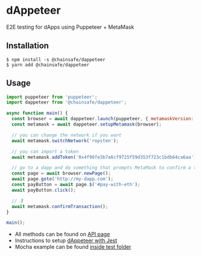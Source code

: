 # dAppeteer

E2E testing for dApps using Puppeteer + MetaMask

## Installation

```
$ npm install -s @chainsafe/dappeteer
$ yarn add @chainsafe/dappeteer
```

## Usage

```js
import puppeteer from 'puppeteer';
import dappeteer from '@chainsafe/dappeteer';

async function main() {
  const browser = await dappeteer.launch(puppeteer, { metamaskVersion: 'v10.8.1' });
  const metamask = await dappeteer.setupMetamask(browser);

  // you can change the network if you want
  await metamask.switchNetwork('ropsten');

  // you can import a token
  await metamask.addToken('0x4f96fe3b7a6cf9725f59d353f723c1bdb64ca6aa');

  // go to a dapp and do something that prompts MetaMask to confirm a transaction
  const page = await browser.newPage();
  await page.goto('http://my-dapp.com');
  const payButton = await page.$('#pay-with-eth');
  await payButton.click();

  // 🏌
  await metamask.confirmTransaction();
}

main();
```

- All methods can be found on [API page](docs/API.md)  
- Instructions to setup [dAppeteer with Jest](docs/JEST.md)  
- Mocha example can be found [inside test folder](./test)
